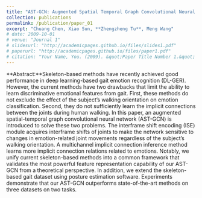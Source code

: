 ```yaml
---
title: "AST-GCN: Augmented Spatial Temporal Graph Convolutional Neural Network for Gait Emotion Recognition"
collection: publications
permalink: /publication/paper_01
excerpt: "Chuang Chen, Xiao Sun, **Zhengzheng Tu**, Meng Wang"
# date: 2009-10-01
# venue: "Journal 1"
# slidesurl: "http://academicpages.github.io/files/slides1.pdf"
# paperurl: "http://academicpages.github.io/files/paper1.pdf"
# citation: "Your Name, You. (2009). &quot;Paper Title Number 1.&quot; <i>Journal 1</i>. 1(1)."
---
```


**Abstract:**Skeleton-based methods have recently achieved good performance in deep learning-based gait emotion recognition (DL-GER). However, the current methods have two drawbacks that limit the ability to learn discriminative emotional features from gait. First, these methods do not exclude the effect of the subject’s walking orientation on emotion classification. Second, they do not sufficiently learn the implicit connections between the joints during human walking. In this paper, an augmented spatial-temporal graph convolutional neural network (AST-GCN) is introduced to solve these two problems. The interframe shift encoding (ISE) module acquires interframe shifts of joints to make the network sensitive to changes in emotion-related joint movements regardless of the subject’s walking orientation. A multichannel implicit connection inference method learns more implicit connection relations related to emotions. Notably, we unify current skeleton-based methods into a common framework that validates the most powerful feature representation capability of our AST-GCN from a theoretical perspective. In addition, we extend the skeleton-based gait dataset using posture estimation software. Experiments demonstrate that our AST-GCN outperforms state-of-the-art methods on three datasets on two tasks.
